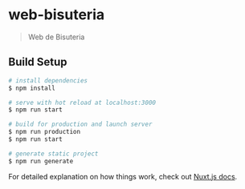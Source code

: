 # web-bisuteria

> Web de Bisuteria

## Build Setup

```bash
# install dependencies
$ npm install

# serve with hot reload at localhost:3000
$ npm run start

# build for production and launch server
$ npm run production
$ npm run start

# generate static project
$ npm run generate
```

For detailed explanation on how things work, check out [Nuxt.js docs](https://nuxtjs.org).

